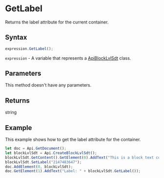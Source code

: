 # GetLabel

Returns the label attribute for the current container.

## Syntax

```javascript
expression.GetLabel();
```

`expression` - A variable that represents a [ApiBlockLvlSdt](../ApiBlockLvlSdt.md) class.

## Parameters

This method doesn't have any parameters.

## Returns

string

## Example

This example shows how to get the label attribute for the container.

```javascript editor-docx
let doc = Api.GetDocument();
let blockLvlSdt = Api.CreateBlockLvlSdt();
blockLvlSdt.GetContent().GetElement(0).AddText("This is a block text content control with a label set to it.");
blockLvlSdt.SetLabel("2147483647");
doc.AddElement(0, blockLvlSdt);
doc.GetElement(1).AddText("Label: " + blockLvlSdt.GetLabel());
```
